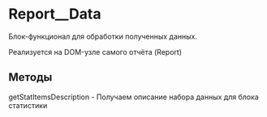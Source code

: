 # Report__Data

Блок-функционал для обработки полученных данных.

Реализуется на DOM-узле самого отчёта (Report)

## Методы

getStatItemsDescription - Получаем описание набора данных для блока статистики
